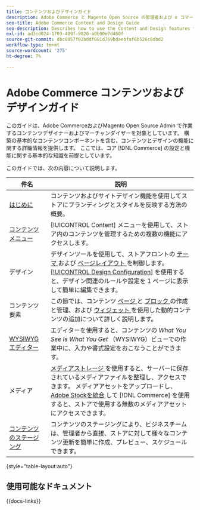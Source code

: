 ```yaml
---
title: コンテンツおよびデザインガイド
description: Adobe Commerce と Magento Open Source の管理者および e コマースマーケター向けのコンテンツおよびデザイン機能についての包括的な情報。
seo-title: Adobe Commerce Content and Design Guide
seo-description: Describes how to use the Content and Design features for Adobe Commerce and Magento Open Source.
exl-id: ad3cd024-1703-409f-9820-a0b90e7d460f
source-git-commit: dbc0057f02bddf681d769bdaebfaf6b526c8dbd2
workflow-type: tm+mt
source-wordcount: '275'
ht-degree: 7%

---
```


# Adobe Commerce コンテンツおよびデザインガイド

このガイドは、Adobe CommerceおよびMagento Open Source Admin で作業するコンテンツデザイナーおよびマーチャンダイザーを対象としています。 構築の基本的なコンテンツコンポーネントを含む、コンテンツとデザインの機能に関する詳細情報を提供します。 ここでは、コア [!DNL Commerce] の設定と機能に関する基本的な知識を前提としています。

このガイドでは、次の内容について説明します。

| 件名 | 説明 |
| ------- | ----------- |
| [ はじめに ](introduction.md) | コンテンツおよびサイトデザイン機能を使用してストアにブランディングとスタイルを反映する方法の概要。 |
| [ コンテンツメニュー ](content-menu.md) | [!UICONTROL Content] メニューを使用して、ストア内のコンテンツを管理するための複数の機能にアクセスします。 |
| デザイン | デザインツールを使用して、ストアフロントの [ テーマ ](themes.md) および [ ページレイアウト ](page-layout.md) を制御します。 [[!UICONTROL Design Configuration]](configuration.md) を使用すると、デザイン関連のルールや設定を 1 ページに表示して簡単に編集できます。 |
| コンテンツ要素 | この節では、コンテンツ [ ページ ](pages.md) と [ ブロック ](blocks.md) の作成と管理、および [ ウィジェット ](widgets.md) を使用した動的コンテンツの追加について詳しく説明します。 |
| [WYSIWYG エディター ](editor.md) | エディターを使用すると、コンテンツの _What You See Is What You Get_ （WYSIWYG）ビューでの作業中に、入力や書式設定をおこなうことができます。 |
| メディア | [ メディアストレージ ](media-storage.md) を使用すると、サーバーに保存されているメディアファイルを整理し、アクセスできます。 メディアアセットをアップロードし、[Adobe Stockを統合 ](adobe-stock.md) して [!DNL Commerce] を使用すると、ストアで使用する無数のメディアアセットにアクセスできます。 |
| [ コンテンツのステージング ](content-staging.md) | コンテンツのステージングにより、ビジネスチームは、管理者から直接、ストアに対して様々なコンテンツ更新を簡単に作成、プレビュー、スケジュールできます。 |

{style="table-layout:auto"}

## 使用可能なドキュメント

{{docs-links}}
